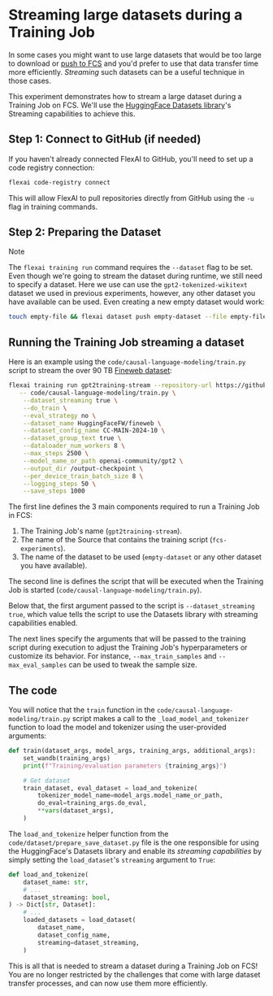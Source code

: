 # Streaming large datasets during a Training Job

In some cases you might want to use large datasets that would be too large to download or [push to FCS](https://docs.flex.ai/guides/uploading-datasets) and you'd prefer to use that data transfer time more efficiently. _Streaming_ such datasets can be a useful technique in those cases.

This experiment demonstrates how to stream a large dataset during a Training Job on FCS. We'll use the [HuggingFace Datasets library](https://huggingface.co/docs/datasets/en/stream)'s Streaming capabilities to achieve this.

## Step 1: Connect to GitHub (if needed)

If you haven't already connected FlexAI to GitHub, you'll need to set up a code registry connection:

```bash
flexai code-registry connect
```

This will allow FlexAI to pull repositories directly from GitHub using the `-u` flag in training commands.

## Step 2: Preparing the Dataset

> [!NOTE]
> The `flexai training run` command requires the `--dataset` flag to be set. Even though we're going to stream the dataset during runtime, we still need to specify a dataset. Here we use can use the `gpt2-tokenized-wikitext` dataset we used in previous experiments, however, any other dataset you have available can be used. Even creating a new empty dataset would work:
>
> ```bash
> touch empty-file && flexai dataset push empty-dataset --file empty-file
> ```

## Running the Training Job streaming a dataset

Here is an example using the `code/causal-language-modeling/train.py` script to stream the over 90 TB [Fineweb dataset](https://huggingface.co/datasets/HuggingFaceFW/fineweb):

```bash
flexai training run gpt2training-stream --repository-url https://github.com/flexaihq/fcs-experiments --dataset empty-dataset \
   -- code/causal-language-modeling/train.py \
    --dataset_streaming true \
    --do_train \
    --eval_strategy no \
    --dataset_name HuggingFaceFW/fineweb \
    --dataset_config_name CC-MAIN-2024-10 \
    --dataset_group_text true \
    --dataloader_num_workers 8 \
    --max_steps 2500 \
    --model_name_or_path openai-community/gpt2 \
    --output_dir /output-checkpoint \
    --per_device_train_batch_size 8 \
    --logging_steps 50 \
    --save_steps 1000
```

The first line defines the 3 main components required to run a Training Job in FCS:

1. The Training Job's name (`gpt2training-stream`).
1. The name of the Source that contains the training script (`fcs-experiments`).
1. The name of the dataset to be used (`empty-dataset` or any other dataset you have available).

The second line is defines the script that will be executed when the Training Job is started (`code/causal-language-modeling/train.py`).

Below that, the first argument passed to the script is `--dataset_streaming true`, which value tells the script to use the Datasets library with streaming capabilities enabled.

The next lines specify the arguments that will be passed to the training script during execution to adjust the Training Job's hyperparameters or customize its behavior. For instance, `--max_train_samples` and `--max_eval_samples` can be used to tweak the sample size.

## The code

You will notice that the `train` function in the `code/causal-language-modeling/train.py` script makes a call to the `_load_model_and_tokenizer` function to load the model and tokenizer using the user-provided arguments:

```python
def train(dataset_args, model_args, training_args, additional_args):     # <--- 1. This is the function that will be called by the `flexai training run` command
    set_wandb(training_args)
    print(f"Training/evaluation parameters {training_args}")

    # Get dataset
    train_dataset, eval_dataset = load_and_tokenize(                     # <--- 2. Here the script calls the `load_and_tokenize` helper function
        tokenizer_model_name=model_args.model_name_or_path,
        do_eval=training_args.do_eval,
        **vars(dataset_args),                                            # <--- 3. These are the arguments passed to the script
    )
```

The `load_and_tokenize` helper function from the `code/dataset/prepare_save_dataset.py` file is the one responsible for using the HuggingFace's Datasets library and enable its _streaming capabilities_ by simply setting the `load_dataset`'s `streaming` argument to `True`:

```python
def load_and_tokenize(
    dataset_name: str,
    # ...
    dataset_streaming: bool,
) -> Dict[str, Dataset]:
    # ...
    loaded_datasets = load_dataset(                                       # <--- 1. HuggingFace's Datasets library `load_dataset` function is called
        dataset_name,
        dataset_config_name,
        streaming=dataset_streaming,                                      # <--- 2. The `streaming` argument is set to `True`
    )
```

This is all that is needed to stream a dataset during a Training Job on FCS! You are no longer restricted by the challenges that come with large dataset transfer processes, and can now use them more efficiently.
